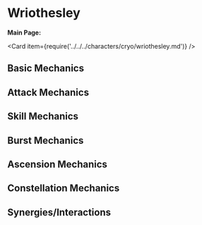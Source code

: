 # Wriothesley

**Main Page:**

<Card item={require('../../../characters/cryo/wriothesley.md')} />

## Basic Mechanics

## Attack Mechanics

## Skill Mechanics

## Burst Mechanics

## Ascension Mechanics

## Constellation Mechanics

## Synergies/Interactions
